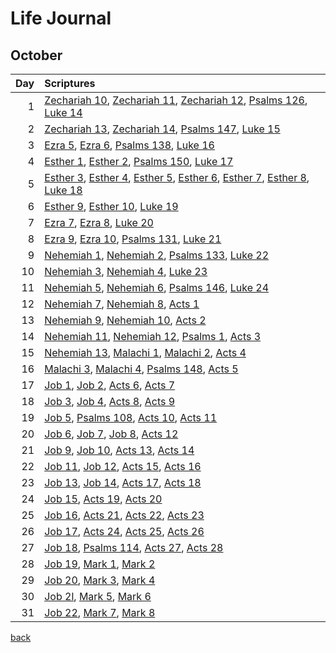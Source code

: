 # Life Journal
## October


| Day | Scriptures |
| ---: | :--- |
| 1 | [Zechariah 10](https://www.bible.com/bible/111/ZEC.10.NIV), [Zechariah 11](https://www.bible.com/bible/111/ZEC.11.NIV), [Zechariah 12](https://www.bible.com/bible/111/ZEC.12.NIV), [Psalms 126](https://www.bible.com/bible/111/PSA.126.NIV), [Luke 14](https://www.bible.com/bible/111/LUK.14.NIV) |
| 2 | [Zechariah 13](https://www.bible.com/bible/111/ZEC.13.NIV), [Zechariah 14](https://www.bible.com/bible/111/ZEC.14.NIV), [Psalms 147](https://www.bible.com/bible/111/PSA.147.NIV), [Luke 15](https://www.bible.com/bible/111/LUK.15.NIV) |
| 3 | [Ezra 5](https://www.bible.com/bible/111/EZR.5.NIV), [Ezra 6](https://www.bible.com/bible/111/EZR.6.NIV), [Psalms 138](https://www.bible.com/bible/111/PSA.138.NIV), [Luke 16](https://www.bible.com/bible/111/LUK.16.NIV) |
| 4 | [Esther 1](https://www.bible.com/bible/111/EST.1.NIV), [Esther 2](https://www.bible.com/bible/111/EST.2.NIV), [Psalms 150](https://www.bible.com/bible/111/PSA.150.NIV), [Luke 17](https://www.bible.com/bible/111/LUK.17.NIV) |
| 5 | [Esther 3](https://www.bible.com/bible/111/EST.3.NIV), [Esther 4](https://www.bible.com/bible/111/EST.4.NIV), [Esther 5](https://www.bible.com/bible/111/EST.5.NIV), [Esther 6](https://www.bible.com/bible/111/EST.6.NIV), [Esther 7](https://www.bible.com/bible/111/EST.7.NIV), [Esther 8](https://www.bible.com/bible/111/EST.8.NIV), [Luke 18](https://www.bible.com/bible/111/LUK.18.NIV) |
| 6 | [Esther 9](https://www.bible.com/bible/111/EST.9.NIV), [Esther 10](https://www.bible.com/bible/111/EST.10.NIV), [Luke 19](https://www.bible.com/bible/111/LUK.19.NIV) |
| 7 | [Ezra 7](https://www.bible.com/bible/111/EZR.7.NIV), [Ezra 8](https://www.bible.com/bible/111/EZR.8.NIV), [Luke 20](https://www.bible.com/bible/111/LUK.20.NIV) |
| 8 | [Ezra 9](https://www.bible.com/bible/111/EZR.9.NIV), [Ezra 10](https://www.bible.com/bible/111/EZR.10.NIV), [Psalms 131](https://www.bible.com/bible/111/PSA.131.NIV), [Luke 21](https://www.bible.com/bible/111/LUK.21.NIV) |
| 9 | [Nehemiah 1](https://www.bible.com/bible/111/NEH.1.NIV), [Nehemiah 2](https://www.bible.com/bible/111/NEH.2.NIV), [Psalms 133](https://www.bible.com/bible/111/PSA.133.NIV), [Luke 22](https://www.bible.com/bible/111/LUK.22.NIV) |
| 10 | [Nehemiah 3](https://www.bible.com/bible/111/NEH.3.NIV), [Nehemiah 4](https://www.bible.com/bible/111/NEH.4.NIV), [Luke 23](https://www.bible.com/bible/111/LUK.23.NIV) |
| 11 | [Nehemiah 5](https://www.bible.com/bible/111/NEH.5.NIV), [Nehemiah 6](https://www.bible.com/bible/111/NEH.6.NIV), [Psalms 146](https://www.bible.com/bible/111/PSA.146.NIV), [Luke 24](https://www.bible.com/bible/111/LUK.24.NIV) |
| 12 | [Nehemiah 7](https://www.bible.com/bible/111/NEH.7.NIV), [Nehemiah 8](https://www.bible.com/bible/111/NEH.8.NIV), [Acts 1](https://www.bible.com/bible/111/ACT.1.NIV) |
| 13 | [Nehemiah 9](https://www.bible.com/bible/111/NEH.9.NIV), [Nehemiah 10](https://www.bible.com/bible/111/NEH.10.NIV), [Acts 2](https://www.bible.com/bible/111/ACT.2.NIV) |
| 14 | [Nehemiah 11](https://www.bible.com/bible/111/NEH.11.NIV), [Nehemiah 12](https://www.bible.com/bible/111/NEH.12.NIV), [Psalms 1](https://www.bible.com/bible/111/PSA.1.NIV), [Acts 3](https://www.bible.com/bible/111/ACT.3.NIV) |
| 15 | [Nehemiah 13](https://www.bible.com/bible/111/NEH.13.NIV), [Malachi 1](https://www.bible.com/bible/111/MAL.1.NIV), [Malachi 2](https://www.bible.com/bible/111/MAL.2.NIV), [Acts 4](https://www.bible.com/bible/111/ACT.4.NIV) |
| 16 | [Malachi 3](https://www.bible.com/bible/111/MAL.3.NIV), [Malachi 4](https://www.bible.com/bible/111/MAL.4.NIV), [Psalms 148](https://www.bible.com/bible/111/PSA.148.NIV), [Acts 5](https://www.bible.com/bible/111/ACT.5.NIV) |
| 17 | [Job 1](https://www.bible.com/bible/111/JOB.1.NIV), [Job 2](https://www.bible.com/bible/111/JOB.2.NIV), [Acts 6](https://www.bible.com/bible/111/ACT.6.NIV), [Acts 7](https://www.bible.com/bible/111/ACT.7.NIV) |
| 18 | [Job 3](https://www.bible.com/bible/111/JOB.3.NIV), [Job 4](https://www.bible.com/bible/111/JOB.4.NIV), [Acts 8](https://www.bible.com/bible/111/ACT.8.NIV), [Acts 9](https://www.bible.com/bible/111/ACT.9.NIV) |
| 19 | [Job 5](https://www.bible.com/bible/111/JOB.5.NIV), [Psalms 108](https://www.bible.com/bible/111/PSA.108.NIV), [Acts 10](https://www.bible.com/bible/111/ACT.10.NIV), [Acts 11](https://www.bible.com/bible/111/ACT.11.NIV) |
| 20 | [Job 6](https://www.bible.com/bible/111/JOB.6.NIV), [Job 7](https://www.bible.com/bible/111/JOB.7.NIV), [Job 8](https://www.bible.com/bible/111/JOB.8.NIV), [Acts 12](https://www.bible.com/bible/111/ACT.12.NIV) |
| 21 | [Job 9](https://www.bible.com/bible/111/JOB.9.NIV), [Job 10](https://www.bible.com/bible/111/JOB.10.NIV), [Acts 13](https://www.bible.com/bible/111/ACT.13.NIV), [Acts 14](https://www.bible.com/bible/111/ACT.14.NIV) |
| 22 | [Job 11](https://www.bible.com/bible/111/JOB.11.NIV), [Job 12](https://www.bible.com/bible/111/JOB.12.NIV), [Acts 15](https://www.bible.com/bible/111/ACT.15.NIV), [Acts 16](https://www.bible.com/bible/111/ACT.16.NIV) |
| 23 | [Job 13](https://www.bible.com/bible/111/JOB.13.NIV), [Job 14](https://www.bible.com/bible/111/JOB.14.NIV), [Acts 17](https://www.bible.com/bible/111/ACT.17.NIV), [Acts 18](https://www.bible.com/bible/111/ACT.18.NIV) |
| 24 | [Job 15](https://www.bible.com/bible/111/JOB.15.NIV), [Acts 19](https://www.bible.com/bible/111/ACT.19.NIV), [Acts 20](https://www.bible.com/bible/111/ACT.20.NIV) |
| 25 | [Job 16](https://www.bible.com/bible/111/JOB.16.NIV), [Acts 21](https://www.bible.com/bible/111/ACT.21.NIV), [Acts 22](https://www.bible.com/bible/111/ACT.22.NIV), [Acts 23](https://www.bible.com/bible/111/ACT.23.NIV) |
| 26 | [Job 17](https://www.bible.com/bible/111/JOB.17.NIV), [Acts 24](https://www.bible.com/bible/111/ACT.24.NIV), [Acts 25](https://www.bible.com/bible/111/ACT.25.NIV), [Acts 26](https://www.bible.com/bible/111/ACT.26.NIV) |
| 27 | [Job 18](https://www.bible.com/bible/111/JOB.18.NIV), [Psalms 114](https://www.bible.com/bible/111/PSA.114.NIV), [Acts 27](https://www.bible.com/bible/111/ACT.27.NIV), [Acts 28](https://www.bible.com/bible/111/ACT.28.NIV) |
| 28 | [Job 19](https://www.bible.com/bible/111/JOB.19.NIV), [Mark 1](https://www.bible.com/bible/111/MRK.1.NIV), [Mark 2](https://www.bible.com/bible/111/MRK.2.NIV) |
| 29 | [Job 20](https://www.bible.com/bible/111/JOB.20.NIV), [Mark 3](https://www.bible.com/bible/111/MRK.3.NIV), [Mark 4](https://www.bible.com/bible/111/MRK.4.NIV) |
| 30 | [Job 2l](https://www.bible.com/bible/111/JOB.2l.NIV), [Mark 5](https://www.bible.com/bible/111/MRK.5.NIV), [Mark 6](https://www.bible.com/bible/111/MRK.6.NIV) |
| 31 | [Job 22](https://www.bible.com/bible/111/JOB.22.NIV), [Mark 7](https://www.bible.com/bible/111/MRK.7.NIV), [Mark 8](https://www.bible.com/bible/111/MRK.8.NIV) |


[back](./LifeJournal.md)